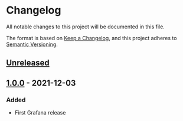 # Changelog

All notable changes to this project will be documented in this file.

The format is based on [Keep a
Changelog](https://keepachangelog.com/en/1.0.0/), and this project adheres to
[Semantic Versioning](https://semver.org/spec/v2.0.0.html).

## [Unreleased]

## [1.0.0] - 2021-12-03

### Added

- First Grafana release

[Unreleased]: https://github.com/openfun/arnold-apps/compare/grafana-v1.0.0...main
[1.0.0]: https://github.com/openfun/arnold-apps/compare/74e2e72...grafana-v1.0.0
